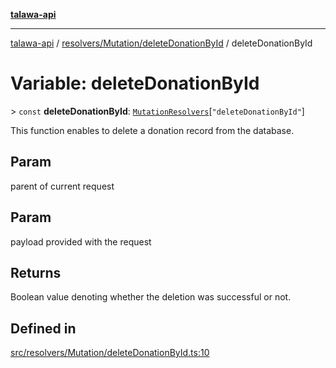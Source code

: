 [**talawa-api**](../../../../README.md)

***

[talawa-api](../../../../modules.md) / [resolvers/Mutation/deleteDonationById](../README.md) / deleteDonationById

# Variable: deleteDonationById

\> `const` **deleteDonationById**: [`MutationResolvers`](../../../../types/generatedGraphQLTypes/type-aliases/MutationResolvers.md)\[`"deleteDonationById"`\]

This function enables to delete a donation record from the database.

## Param

parent of current request

## Param

payload provided with the request

## Returns

Boolean value denoting whether the deletion was successful or not.

## Defined in

[src/resolvers/Mutation/deleteDonationById.ts:10](https://github.com/PalisadoesFoundation/talawa-api/blob/6bd0fecc1032af2aa70d925c85724d9fec2350f9/src/resolvers/Mutation/deleteDonationById.ts#L10)
